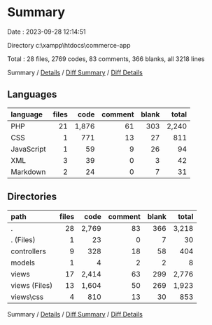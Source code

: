 # Summary

Date : 2023-09-28 12:14:51

Directory c:\\xampp\\htdocs\\commerce-app

Total : 28 files,  2769 codes, 83 comments, 366 blanks, all 3218 lines

Summary / [Details](details.md) / [Diff Summary](diff.md) / [Diff Details](diff-details.md)

## Languages
| language | files | code | comment | blank | total |
| :--- | ---: | ---: | ---: | ---: | ---: |
| PHP | 21 | 1,876 | 61 | 303 | 2,240 |
| CSS | 1 | 771 | 13 | 27 | 811 |
| JavaScript | 1 | 59 | 9 | 26 | 94 |
| XML | 3 | 39 | 0 | 3 | 42 |
| Markdown | 2 | 24 | 0 | 7 | 31 |

## Directories
| path | files | code | comment | blank | total |
| :--- | ---: | ---: | ---: | ---: | ---: |
| . | 28 | 2,769 | 83 | 366 | 3,218 |
| . (Files) | 1 | 23 | 0 | 7 | 30 |
| controllers | 9 | 328 | 18 | 58 | 404 |
| models | 1 | 4 | 2 | 2 | 8 |
| views | 17 | 2,414 | 63 | 299 | 2,776 |
| views (Files) | 13 | 1,604 | 50 | 269 | 1,923 |
| views\\css | 4 | 810 | 13 | 30 | 853 |

Summary / [Details](details.md) / [Diff Summary](diff.md) / [Diff Details](diff-details.md)